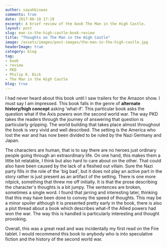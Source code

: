 ```yaml
---
author: sayakbiswas
comments: true
date: 2017-06-10 17:19
excerpt: A brief review of the book The Man in the High Castle.
layout: post
slug: man-in-the-high-castle-book-review
title: "Thoughts on The Man in the High Castle"
image: /assets/images/post-images/the-man-in-the-high-castle.jpg
headerImage: true
category: blog
tag:
- book
- review
- PKD
- Philip K. Dick
- The Man in the High Castle
blog: true
---
```

I had never heard about this book until I saw trailers for the Amazon show. I must say I am impressed. This book falls in the genre of **<span class="emphasize">alternate history/high concept</span>** asking 'what-if'. This particular book asks the question what if the Axis powers won the second world war. The way PKD takes the readers through the journey of answering that question is particularly gripping. The world building that takes place almost throughout the book is very vivid and well described. The setting is the America who lost the war and has now been divided to be ruled by the Nazi Germany and Japan.

The characters are human, that is to say there are no heroes just ordinary people going through an extraordinary life. On one hand, this makes them a little bit relatable, I think but also hard to care about on the other. That could also have been caused by the lack of a fleshed out villain. Sure the Nazi party fills in the role of the 'big bad', but it does not play an active part in the story rather is just present as an artifact of the setting. There is one more nitpick, something that threw me off initially. It is that the prose describing the character's thoughts is a bit jumpy. The sentences are broken, sometimes a single word. I found that jarring and interesting later, thinking that this may have been done to convey the speed of thoughts.
This may be a minor spoiler although it is presented pretty early in the book, there is also a plot thread about a book which describes what-if the Allied powers had won the war. The way this is handled is particularly interesting and thought provoking.

Overall, this was a great read and was incidentally my first read on the Fire tablet. I would recommend this book to anybody who is into speculative fiction and the history of the second world war.